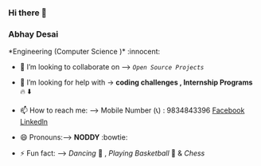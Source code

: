 ### Hi there 👋
### Abhay Desai

<!--
**abhaydesai01/abhaydesai01** is a ✨ _special_ ✨ repository because its `README.md` (this file) appears on your GitHub profile.

Here are some ideas to get you started:




- 🌱 I’m currently pursuing -->  *Engineering (Computer Science )* :innocent:
- 👯 I’m looking to collaborate on --> *`Open Source Projects`*
- 🤔 I’m looking for help with -> **coding challenges , Internship Programs** :fire:
                                :arrow_down:
                                 
                           
                                   
                                 
- 📫 How to reach me: --> Mobile Number (:telephone_receiver:) : 9834843396 
                       [Facebook](https://www.facebook.com/)
                          [Linkedln](https://www.linkedin.com/feed/)
                          
- 😄 Pronouns:--> **NODDY** :bowtie:
- ⚡ Fun fact: --> *Dancing* :dancers: , *Playing Basketball* :basketball: & *Chess*
